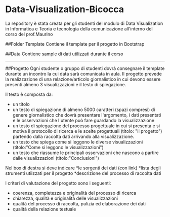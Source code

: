 # Data-Visualization-Bicocca

La repository è stata creata per gli studenti del modulo di Data Visualization in Informatica e Teoria e tecnologia della comunicazione all'interno del corso del prof.Maurino

##Folder Template
Contiene il template per il progetto in Bootstrap

##Data
Contiene sample di dati utilizzati durante il corso

----------

##Progetto
Ogni studente o gruppo di studenti dovrà consegnare il template durante un incontro la cui data sarà comunicata in aula. 
Il progetto prevede la realizzazione di una relazione/articolo giornalistico in cui devono essere presenti almeno 3 visualizzazioni e il testo di spiegazione.  

Il testo è composta da: 
* un titolo
* un testo di spiegazione di almeno 5000 caratteri (spazi compresi) di genere giornalistico che dovrà presentare l'argomento, i dati presentati e le osservazioni che l'utente può fare guardando la visualizzazione
* un testo di spiegazione del processo progettuale in cui si presenta e si motiva il protocollo di ricerca e le scelte progettuali (titolo: "Il progetto") partendo dalla raccolta dati arrivando alla visualizzazione. 
* un testo che spiega come si leggono le diverse visualizzazioni (titolo:"Come si leggono le visualizzazioni")
* un testo che riassume le principali osservazioni che nascono a partire dalle visualizzazioni (titolo:"Conclusioni")

Nel box di destra si deve indicare
*le sorgenti dei dati (con link)
*lista degli strumenti utiizzati per il progetto
*descrizione del processo di raccolta dati

I criteri di valutazione del progetto sono i seguenti:
* coerenza, completezza e originalità del processo di ricerca
* chiarezza, qualità e originalità delle visualizzazioni
* qualità del processo di raccolta, pulizia ed elaborazione dei dati
* qualità della relazione testuale



